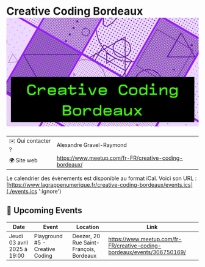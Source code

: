 # Creative Coding Bordeaux ![Logo](./logo-creative-coding-bdx.png ':size=100')

|                                |     |
| ------------------------------ | --- |
| ✉️ Qui contacter ?              | Alexandre Gravel-Raymond |
| 🌍 Site web                    | https://www.meetup.com/fr-FR/creative-coding-bordeaux/ |

Le calendrier des évènements est disponible au format iCal.
Voici son URL : [https://www.lagrappenumerique.fr/creative-coding-bordeaux/events.ics](./events.ics ':ignore')

<!-- EVENTS:START -->
## 📅 Upcoming Events

| Date | Event | Location | Link |
|------|--------|----------|------|
| Jeudi 03 avril 2025 à 19:00 | Playground #5 - Creative Coding | Deezer, 20 Rue Saint-François, Bordeaux | https://www.meetup.com/fr-FR/creative-coding-bordeaux/events/306750169/ |
<!-- EVENTS:END -->